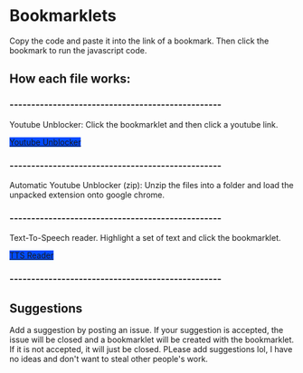 <h1>Bookmarklets</h1>
<p>Copy the code and paste it into the link of a bookmark. Then click the bookmark to run the javascript code.</p>
<h2>How each file works:</h2>
<h3>-------------------------------------------------</h3>
<p>Youtube Unblocker: Click the bookmarklet and then click a youtube link.</p>
<a class="script" href="https://github.com/Triangle121/Bookmarklets-4-School/blob/main/YoutubeUnblockLoader.txt" style="background-color: rgb(0, 75, 255);">Youtube Unblocker</a>
<h3>-------------------------------------------------</h3>
<p>Automatic Youtube Unblocker (zip): Unzip the files into a folder and load the unpacked extension onto google chrome. </p>
<h3>-------------------------------------------------</h3>
<p>Text-To-Speech reader. Highlight a set of text and click the bookmarklet.</p>
<a class="script" href="https://github.com/Triangle121/Bookmarklets-4-School/blob/main/tts%20reader.txt" style="background-color: rgb(0, 75, 255);">TTS Reader</a>
<h3>-------------------------------------------------</h3>

<h2>Suggestions</h2>
<p>Add a suggestion by posting an issue. If your suggestion is accepted, the issue will be closed and a bookmarklet will be created with the bookmarklet. If it is not accepted, it will just be closed. PLease add suggestions lol, I have no ideas and don't want to steal other people's work.</p>
